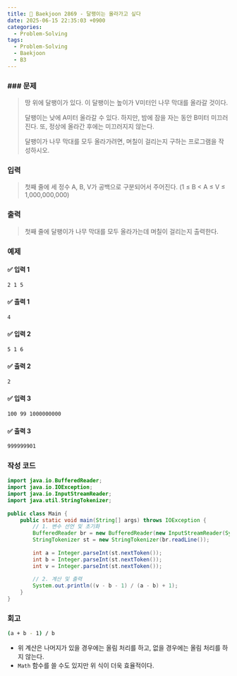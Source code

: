 ```yaml
---
title: 🧩 Baekjoon 2869 - 달팽이는 올라가고 싶다
date: 2025-06-15 22:35:03 +0900
categories:
  - Problem-Solving
tags:
  - Problem-Solving
  - Baekjoon
  - B3
---
```


### ### 문제
> 땅 위에 달팽이가 있다. 
> 이 달팽이는 높이가 V미터인 나무 막대를 올라갈 것이다.
> 
> 달팽이는 낮에 A미터 올라갈 수 있다. 
> 하지만, 밤에 잠을 자는 동안 B미터 미끄러진다. 
> 또, 정상에 올라간 후에는 미끄러지지 않는다.
> 
> 달팽이가 나무 막대를 모두 올라가려면, 며칠이 걸리는지 구하는 프로그램을 작성하시오.


### 입력
> 첫째 줄에 세 정수 A, B, V가 공백으로 구분되어서 주어진다. 
> (1 ≤ B < A ≤ V ≤ 1,000,000,000)


### 출력
> 첫째 줄에 달팽이가 나무 막대를 모두 올라가는데 며칠이 걸리는지 출력한다.


### 예제
#### ✅ 입력 1
```bash
2 1 5
```

#### ✅ 출력 1
```bash
4
```

#### ✅ 입력 2
```bash
5 1 6
```

#### ✅ 출력 2
```bash
2
```

#### ✅ 입력 3
```bash
100 99 1000000000
```

#### ✅ 출력 3
```bash
999999901
```


### 작성 코드
```java
import java.io.BufferedReader;  
import java.io.IOException;  
import java.io.InputStreamReader;  
import java.util.StringTokenizer;  
  
public class Main {  
    public static void main(String[] args) throws IOException {  
        // 1. 변수 선언 및 초기화  
        BufferedReader br = new BufferedReader(new InputStreamReader(System.in));  
        StringTokenizer st = new StringTokenizer(br.readLine());  
        
        int a = Integer.parseInt(st.nextToken());  
        int b = Integer.parseInt(st.nextToken());  
        int v = Integer.parseInt(st.nextToken());  
        
        // 2. 계산 및 출력  
        System.out.println((v - b - 1) / (a - b) + 1);  
    }  
}
```


### 회고
```bash
(a + b - 1) / b
```
- 위 계산은 나머지가 있을 경우에는 올림 처리를 하고, 없을 경우에는 올림 처리를 하지 않는다.
- `Math` 함수를 쓸 수도 있지만 위 식이 더욱 효율적이다.